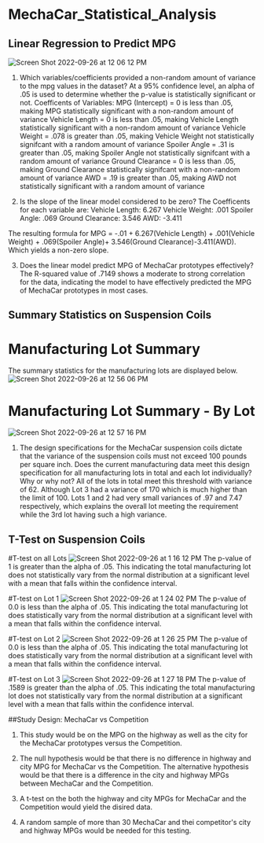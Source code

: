# MechaCar_Statistical_Analysis

## Linear Regression to Predict MPG
![Screen Shot 2022-09-26 at 12 06 12 PM](https://user-images.githubusercontent.com/108902185/192327670-7ade53ec-3891-4e4e-b3fd-38930f31ac09.png)
1. Which variables/coefficients provided a non-random amount of variance to the mpg values in the dataset?
At a 95% confidence level, an alpha of .05 is used to determine whether the p-value is statistically significant or not. 
Coefficents of Variables:
MPG (Intercept) = 0 is less than .05, making MPG statistically significant with a non-random amount of variance
Vehicle Length = 0 is less than .05, making Vehicle Length statistically significant with a non-random amount of variance
Vehicle Weight = .078 is greater than .05, making Vehicle Weight not statistically signifcant with a random amount of variance
Spoiler Angle = .31 is greater than .05, making Spoiler Angle not statistically signifcant with a random amount of variance
Ground Clearance = 0 is less than .05, making Ground Clearance statistically signifcant with a non-random amount of variance
AWD = .19 is greater than .05, making AWD not statistically significant with a random amount of variance

2. Is the slope of the linear model considered to be zero?
The Coefficents for each variable are:
Vehicle Length: 6.267
Vehicle Weight: .001
Spoiler Angle: .069
Ground Clearance: 3.546
AWD: -3.411

The resulting formula for MPG = -.01 + 6.267(Vehicle Length) + .001(Vehicle Weight) + .069(Spoiler Angle)+ 3.546(Ground Clearance)-3.411(AWD). Which yields a non-zero slope. 

3. Does the linear model predict MPG of MechaCar prototypes effectively?
The R-squared value of .7149 shows a moderate to strong correlation for the data, indicating the model to have effectively predicted the MPG of MechaCar prototypes in most cases.

## Summary Statistics on Suspension Coils

# Manufacturing Lot Summary
The summary statistics for the manufacturing lots are displayed below.
![Screen Shot 2022-09-26 at 12 56 06 PM](https://user-images.githubusercontent.com/108902185/192336277-045b0548-c1b1-41b9-a8dd-8bb08e04c6ed.png)

# Manufacturing Lot Summary - By Lot
![Screen Shot 2022-09-26 at 12 57 16 PM](https://user-images.githubusercontent.com/108902185/192336443-5f8ec149-3361-4d3c-b0f1-3c0f6c701679.png)

1. The design specifications for the MechaCar suspension coils dictate that the variance of the suspension coils must not exceed 100 pounds per square inch. Does the current manufacturing data meet this design specification for all manufacturing lots in total and each lot individually? Why or why not?
All of the lots in total meet this threshold with variance of 62. Although Lot 3 had a variance of 170 which is much higher than the limit of 100. Lots 1 and 2 had very small variances of .97 and 7.47 respectively, which explains the overall lot meeting the requirement while the 3rd lot having such a high variance. 

## T-Test on Suspension Coils

#T-test on all Lots
![Screen Shot 2022-09-26 at 1 16 12 PM](https://user-images.githubusercontent.com/108902185/192339792-05a6ef45-a664-4368-832d-8c7012a1dcf0.png)
The p-value of 1 is greater than the alpha of .05. This indicating the total manufacturing lot does not statistically vary from the normal distribution at a significant level with a mean that falls within the confidence interval.

#T-test on Lot 1
![Screen Shot 2022-09-26 at 1 24 02 PM](https://user-images.githubusercontent.com/108902185/192341135-48eb936a-0f22-4d4a-88bf-7f90859f1666.png)
The p-value of 0.0 is less than the alpha of .05. This indicating the total manufacturing lot does statistically vary from the normal distribution at a significant level with a mean that falls within the confidence interval.

#T-test on Lot 2
![Screen Shot 2022-09-26 at 1 26 25 PM](https://user-images.githubusercontent.com/108902185/192341645-c7dbb71f-8b5e-4502-91d9-fa78f6c2df78.png)
The p-value of 0.0 is less than the alpha of .05. This indicating the total manufacturing lot does statistically vary from the normal distribution at a significant level with a mean that falls within the confidence interval.

#T-test on Lot 3
![Screen Shot 2022-09-26 at 1 27 18 PM](https://user-images.githubusercontent.com/108902185/192341819-31f4e187-e211-471c-b802-24442bb5b0e7.png)
The p-value of .1589 is greater than the alpha of .05. This indicating the total manufacturing lot does not statistically vary from the normal distribution at a significant level with a mean that falls within the confidence interval.

##Study Design: MechaCar vs Competition
1. This study would be on the MPG on the highway as well as the city for the MechaCar prototypes versus the Competition.

2. The null hypothesis would be that there is no difference in highway and city MPG for MechaCar vs the Competition. The alternative hypothesis would be that there is a difference in the city and highway MPGs between MechaCar and the Competition.

3. A t-test on the both the highway and city MPGs for MechaCar and the Competition would yield the disired data.

4. A random sample of more than 30 MechaCar and thei competitor's city and highway MPGs would be needed for this testing. 
